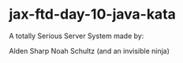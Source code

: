 jax-ftd-day-10-java-kata
===

A totally Serious Server System
made by:

Alden Sharp
Noah Schultz
(and an invisible ninja)
